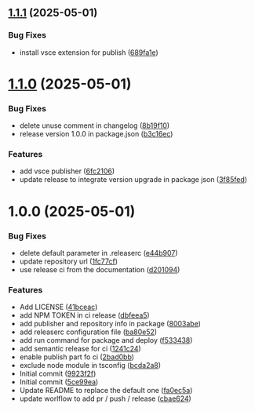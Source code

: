 ## [1.1.1](https://github.com/DrakkarStorm/mistral-yaql-linter/compare/v1.1.0...v1.1.1) (2025-05-01)


### Bug Fixes

* install vsce extension for publish ([689fa1e](https://github.com/DrakkarStorm/mistral-yaql-linter/commit/689fa1e489ec652ce07c3a761ce610df23d1aa8b))

# [1.1.0](https://github.com/DrakkarStorm/mistral-yaql-linter/compare/v1.0.0...v1.1.0) (2025-05-01)


### Bug Fixes

* delete unuse comment in changelog ([8b19f10](https://github.com/DrakkarStorm/mistral-yaql-linter/commit/8b19f10e0bc1c231d4275e546c96d7cb4d6b584b))
* release version 1.0.0 in package.json ([b3c16ec](https://github.com/DrakkarStorm/mistral-yaql-linter/commit/b3c16ec38e63f9fb14d1a682d860872f4ea671a0))


### Features

* add vsce publisher ([6fc2106](https://github.com/DrakkarStorm/mistral-yaql-linter/commit/6fc2106d17c9b500569cfe6656660251bdab73d0))
* update release to integrate version upgrade in package json ([3f85fed](https://github.com/DrakkarStorm/mistral-yaql-linter/commit/3f85fedc06195f8c8047cf01add811bfe1eef47f))

# 1.0.0 (2025-05-01)


### Bug Fixes

* delete default parameter in .releaserc ([e44b907](https://github.com/DrakkarStorm/mistral-yaql-linter/commit/e44b907cbd3611fad207ad93130b4ec2dffda7a4))
* update repository url ([1fc77cf](https://github.com/DrakkarStorm/mistral-yaql-linter/commit/1fc77cf658dd9757cc1652f4db0f985507a7a1a8))
* use release ci from the documentation ([d201094](https://github.com/DrakkarStorm/mistral-yaql-linter/commit/d2010948d719526a5d60bc482bedd356ab04aea2))


### Features

* Add LICENSE ([41bceac](https://github.com/DrakkarStorm/mistral-yaql-linter/commit/41bceac81688f65d50c46b05440c7f918093dc15))
* add NPM TOKEN in ci release ([dbfeea5](https://github.com/DrakkarStorm/mistral-yaql-linter/commit/dbfeea5032ea0c283388520bfe5e0a9cae41f370))
* add publisher and repository info in package ([8003abe](https://github.com/DrakkarStorm/mistral-yaql-linter/commit/8003abef2b01f3c70d362fc6630a5965a16f95d2))
* add releaserc configuration file ([ba80e52](https://github.com/DrakkarStorm/mistral-yaql-linter/commit/ba80e52f85dfbbeb48a0d91d6002ba8ba9716f67))
* add run command for package and deploy ([f533438](https://github.com/DrakkarStorm/mistral-yaql-linter/commit/f533438352f56827e89d54be8ffb3e4a0d0f3cdf))
* add semantic release for ci ([1241c24](https://github.com/DrakkarStorm/mistral-yaql-linter/commit/1241c241c138663787ccee52e5993f3529555bb2))
* enable publish part fo ci ([2bad0bb](https://github.com/DrakkarStorm/mistral-yaql-linter/commit/2bad0bb66f54fac0755b2ab833272f64e0580c11))
* exclude node module in tsconfig ([bcda2a8](https://github.com/DrakkarStorm/mistral-yaql-linter/commit/bcda2a8cfe86d049c63ae0169333754d310f91fa))
* Initial commit ([9923f2f](https://github.com/DrakkarStorm/mistral-yaql-linter/commit/9923f2f9884348ee2ad567be87395112b5d702bd))
* Initial commit ([5ce99ea](https://github.com/DrakkarStorm/mistral-yaql-linter/commit/5ce99eac330a8b55e3e5362c4fdffafe2b5ae3c0))
* Update README to replace the default one ([fa0ec5a](https://github.com/DrakkarStorm/mistral-yaql-linter/commit/fa0ec5a87ea9f4ec54791e53c0db6f192e85c40c))
* update worlflow to add pr / push / release ([cbae624](https://github.com/DrakkarStorm/mistral-yaql-linter/commit/cbae62485cfde7e38617d35af0a3b92b9ade2459))
